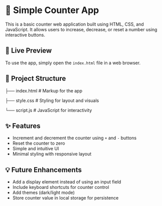 # 🔢 Simple Counter App

This is a basic counter web application built using HTML, CSS, and JavaScript. It allows users to increase, decrease, or reset a number using interactive buttons.

## 🚀 Live Preview

To use the app, simply open the `index.html` file in a web browser.

## 📁 Project Structure

├── index.html # Markup for the app  

├── style.css # Styling for layout and visuals  

└── script.js # JavaScript for interactivity

 

## ✨ Features

- Increment and decrement the counter using `+` and `-` buttons
- Reset the counter to zero
- Simple and intuitive UI
- Minimal styling with responsive layout

## 💡 Future Enhancements

- Add a display element instead of using an input field
- Include keyboard shortcuts for counter control
- Add themes (dark/light mode)
- Store counter value in local storage for persistence



